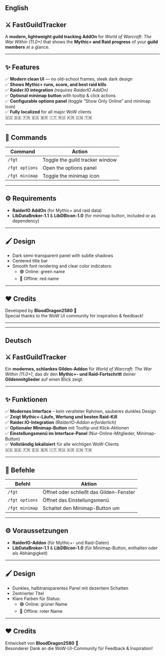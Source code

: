 ## English 
## ⚔️ FastGuildTracker

A **modern, lightweight guild tracking AddOn** for *World of Warcraft: The War Within (11.0+)* that shows the **Mythic+ and Raid progress** of your **guild members** at a glance.

---

## ✨ Features
✅ **Modern clean UI** — no old-school frames, sleek dark design  
✅ **Shows Mythic+ runs, score, and best raid kills**  
✅ **Raider.IO integration** *(requires RaiderIO AddOn)*  
✅ **Optional minimap button** with tooltip & click actions  
✅ **Configurable options panel** (toggle “Show Only Online” and minimap icon)  
✅ **Fully localized** for all major WoW clients  
🇺🇸 🇩🇪 🇫🇷 🇪🇸 🇧🇷 🇮🇹 🇷🇺 🇰🇷 🇨🇳 🇹🇼  

---

## 🧭 Commands
| Command | Action |
|----------|---------|
| `/fgt` | Toggle the guild tracker window |
| `/fgt options` | Open the options panel |
| `/fgt minimap` | Toggle the minimap icon |

---

## ⚙️ Requirements
- **RaiderIO AddOn** (for Mythic+ and raid data)  
- **LibDataBroker-1.1** & **LibDBIcon-1.0** (for minimap button, included or as dependency)

---

## 🖌️ Design
- Dark semi-transparent panel with subtle shadows  
- Centered title bar  
- Smooth font rendering and clear color indicators:  
  - 🟢 Online: green name  
  - 🔴 Offline: red name  

---

## ❤️ Credits
Developed by **BloodDragon2580** 🐉  
Special thanks to the WoW UI community for inspiration & feedback!

---

---

## Deutsch
## ⚔️ FastGuildTracker

Ein **modernes, schlankes Gilden-Addon** für *World of Warcraft: The War Within (11.0+)*, das dir den **Mythic+- und Raid-Fortschritt** deiner **Gildenmitglieder** auf einen Blick zeigt.

---

## ✨ Funktionen
✅ **Modernes Interface** – kein veralteter Rahmen, sauberes dunkles Design  
✅ **Zeigt Mythic+-Läufe, Wertung und besten Raid-Kill**  
✅ **Raider.IO-Integration** *(RaiderIO-Addon erforderlich)*  
✅ **Optionaler Minimap-Button** mit Tooltip und Klick-Aktionen  
✅ **Einstellungsmenü im Interface-Panel** (Nur-Online-Mitglieder, Minimap-Button)  
✅ **Vollständig lokalisiert** für alle wichtigen WoW-Clients  
🇺🇸 🇩🇪 🇫🇷 🇪🇸 🇧🇷 🇮🇹 🇷🇺 🇰🇷 🇨🇳 🇹🇼  

---

## 🧭 Befehle
| Befehl | Aktion |
|---------|---------|
| `/fgt` | Öffnet oder schließt das Gilden-Fenster |
| `/fgt options` | Öffnet das Einstellungsmenü |
| `/fgt minimap` | Schaltet den Minimap-Button um |

---

## ⚙️ Voraussetzungen
- **RaiderIO-Addon** (für Mythic+- und Raid-Daten)  
- **LibDataBroker-1.1** & **LibDBIcon-1.0** (für Minimap-Button, enthalten oder als Abhängigkeit)

---

## 🖌️ Design
- Dunkles, halbtransparentes Panel mit dezentem Schatten  
- Zentrierter Titel  
- Klare Farben für Status:
  - 🟢 Online: grüner Name  
  - 🔴 Offline: roter Name  

---

## ❤️ Credits
Entwickelt von **BloodDragon2580** 🐉  
Besonderer Dank an die WoW-UI-Community für Feedback & Inspiration!
